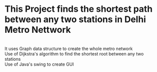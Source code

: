 # This Project finds the shortest path between any two stations in Delhi Metro Nettwork
<br>
It uses Graph data structure to create the whole metro network
<br>
Use of Dijkstra's algorithm to find the shortest root between any two stations
<br>
Use of Java's swing to create GUI
